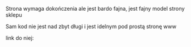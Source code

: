 Strona wymaga dokończenia ale jest bardo fajna, jest fajny model strony sklepu 

Sam kod nie jest nad zbyt długi i jest idelnym pod prostą stronę www

link do niej:

